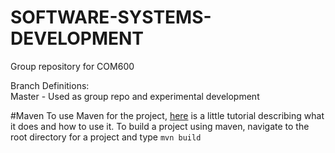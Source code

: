 # SOFTWARE-SYSTEMS-DEVELOPMENT
Group repository for COM600

Branch Definitions:</br>
Master 	- Used as group repo and experimental development

#Maven
To use Maven for the project, [here](https://www.youtube.com/watch?v=al7bRZzz4oU&list=PL92E89440B7BFD0F6) is a little tutorial describing what it does and how to use it.
To build a project using maven, navigate to the root directory for a project and type
`mvn build`
